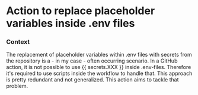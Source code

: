 # Action to replace placeholder variables inside .env files

### Context 
The replacement of placeholder variables within .env files with secrets from the repository is a - in my case - often occurring scenario. In a GitHub action, it is not possible to use {{ secrets.XXX }} inside .env-files. Therefore it's required to use scripts inside the workflow to handle that. This approach is pretty redundant and not generalized.
This action aims to tackle that problem.
